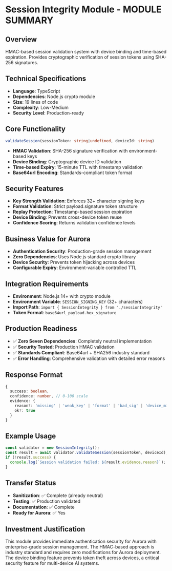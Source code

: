 # Session Integrity Module - MODULE SUMMARY

## Overview
HMAC-based session validation system with device binding and time-based expiration. Provides cryptographic verification of session tokens using SHA-256 signatures.

## Technical Specifications
- **Language**: TypeScript
- **Dependencies**: Node.js crypto module
- **Size**: 19 lines of code
- **Complexity**: Low-Medium
- **Security Level**: Production-ready

## Core Functionality
```typescript
validateSession(sessionToken: string|undefined, deviceId: string)
```
- **HMAC Validation**: SHA-256 signature verification with environment-based keys
- **Device Binding**: Cryptographic device ID validation 
- **Time-based Expiry**: 15-minute TTL with timestamp validation
- **Base64url Encoding**: Standards-compliant token format

## Security Features
- **Key Strength Validation**: Enforces 32+ character signing keys
- **Format Validation**: Strict payload.signature token structure
- **Replay Protection**: Timestamp-based session expiration
- **Device Binding**: Prevents cross-device token reuse
- **Confidence Scoring**: Returns validation confidence levels

## Business Value for Aurora
- **Authentication Security**: Production-grade session management
- **Zero Dependencies**: Uses Node.js standard crypto library
- **Device Security**: Prevents token hijacking across devices
- **Configurable Expiry**: Environment-variable controlled TTL

## Integration Requirements
- **Environment**: Node.js 14+ with crypto module
- **Environment Variable**: `SESSION_SIGNING_KEY` (32+ characters)
- **Import Path**: `import { SessionIntegrity } from './sessionIntegrity'`
- **Token Format**: `base64url_payload.hex_signature`

## Production Readiness
- ✅ **Zero Seven Dependencies**: Completely neutral implementation
- ✅ **Security Tested**: Production HMAC validation
- ✅ **Standards Compliant**: Base64url + SHA256 industry standard
- ✅ **Error Handling**: Comprehensive validation with detailed error reasons

## Response Format
```typescript
{
  success: boolean,
  confidence: number, // 0-100 scale
  evidence: {
    reason?: 'missing' | 'weak_key' | 'format' | 'bad_sig' | 'device_mismatch' | 'expired',
    ok?: true
  }
}
```

## Example Usage
```typescript
const validator = new SessionIntegrity();
const result = await validator.validateSession(sessionToken, deviceId);
if (!result.success) {
  console.log(`Session validation failed: ${result.evidence.reason}`);
}
```

## Transfer Status
- **Sanitization**: ✅ Complete (already neutral)
- **Testing**: ✅ Production validated
- **Documentation**: ✅ Complete
- **Ready for Aurora**: ✅ Yes

## Investment Justification
This module provides immediate authentication security for Aurora with enterprise-grade session management. The HMAC-based approach is industry standard and requires zero modifications for Aurora deployment. The device binding feature prevents token theft across devices, a critical security feature for multi-device AI systems.